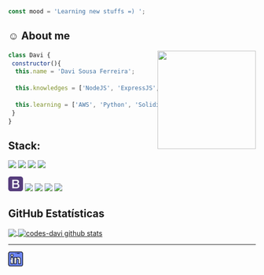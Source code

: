 ```javascript 
const mood = 'Learning new stuffs =) ';
  ```

## :relaxed: About me


<img align="right" width="200" height="200" src="https://c.tenor.com/5ry-200hErMAAAAd/hacker-hacker-man.gif" />

```javascript
class Davi {
 constructor(){
  this.name = 'Davi Sousa Ferreira';
 
  this.knowledges = ['NodeJS', 'ExpressJS', 'Angular', 'MySQL', 'MongoDB'];//+
 
  this.learning = ['AWS', 'Python', 'Solidity'];
 }
}
```

## **Stack:**  

<code><img height="30" src="https://img.shields.io/badge/Node.js-43853D?style=for-the-badge&logo=node.js&logoColor=white"></code>
<code><img height="30" src="https://img.shields.io/badge/Express.js-404D59?style=for-the-badge"></code>
<code><img height = "30" src = "https://img.shields.io/badge/Angular-DD0031?style=for-the-badge&logo=angular&logoColor=white"></code>
<code><img height="30" src="https://img.shields.io/badge/TypeScript-007ACC?style=for-the-badge&logo=typescript&logoColor=white"></code>

<code><img height = "30" src = "https://raw.githubusercontent.com/github/explore/80688e429a7d4ef2fca1e82350fe8e3517d3494d/topics/bootstrap/bootstrap.png"></code>
<code><img height="30" src="https://img.shields.io/badge/Java-ED8B00?style=for-the-badge&logo=java&logoColor=white"></code>
<code><img height="30" src="https://img.shields.io/badge/Spring-6DB33F?style=for-the-badge&logo=spring&logoColor=white"></code>
<code><img height="30" src="https://img.shields.io/badge/MySQL-00000F?style=for-the-badge&logo=mysql&logoColor=white"></code>
<code><img height="30" src="https://img.shields.io/badge/MongoDB-4EA94B?style=for-the-badge&logo=mongodb&logoColor=white"></code>



## **GitHub Estatísticas**

<a href="https://github.com/codes-davi">
  <img align="center" src="https://github-readme-stats.vercel.app/api/top-langs/?username=codes-davi&theme=dracula&hide_langs_below=1" />
</a>

<a href="https://github.com/codes-davi">
 <img align="center" src="https://github-readme-stats.vercel.app/api?username=codes-davi&show_icons=true&theme=dracula&line_height=27" alt="codes-davi github stats"/>
</a>

---------------------------------------------------------------------------------

<a href="https://www.linkedin.com/in/davi-sousa-59387118b/" target="_blank"><img height="30" src="https://raw.githubusercontent.com/AbhishekMaira10/AbhishekMaira10/master/linkedin.png?raw=true"></a>&nbsp;&nbsp;&nbsp;&nbsp;&nbsp;
